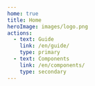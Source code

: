 ```yaml
---
home: true
title: Home
heroImage: images/logo.png
actions:
  - text: Guide
    link: /en/guide/
    type: primary
  - text: Components
    link: /en/components/
    type: secondary
---
```

